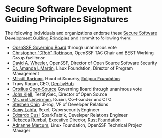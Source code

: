 # Secure Software Development Guiding Principles Signatures

The following individuals and organizations endorse these [Secure Software Development Guiding Principles](./SecureSoftwareGuidingPrinciples) and commit to following them:

- [OpenSSF Governing Board](https://openssf.org/about/board/) through unanimous vote
- [Christopher "CRob" Robinson](https://github.com/SecurityCRob), OpenSSF TAC Chair and BEST Working Group facilitator
- [David A. Wheeler](https://dwheeler.com), OpenSSF, Director of Open Source Software Security
- [Dr. Amanda L Martin](https://github.com/hythloda), Linux Foundation, Director of Program Management
- [Mikaël Barbero](https://mikael.barbero.tech), Head of Security, [Eclipse Foundation](https://eclipse.org)
- Tracy Ragan, CEO, [DeployHub](https://www.deployhub.com/)
- [Ortelius Open-Source](https://ortelius.io) Governing Board through unanimous vote
- [John Kjell](https://github.com/jkjell), TestifySec, Director of Open Source
- [Michael Lieberman](https://github.com/jmlieberman85), Kusari, Co-Founder and CTO
- [Stephen Chin](https://github.com/steveonjava), JFrog, VP of Developer Relations
- [Samy Lahfa](https://github.com/akechishiro), Rexel, Cybersecurity Engineer
- [Edoardo Dusi](https://github.com/edodusi), SparkFabrik, Developer Relations Engineer
- [Rebecca Rumbul](https://www.linkedin.com/in/rebecca-rumbul-96a5441a/), Executive Director, [Rust Foundation](https://rustfoundation.org)
- [Adrianne Marcum](https://github.com/afmarcum), Linux Foundation, OpenSSF Technical Project Manager
